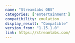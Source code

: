 ```yaml
---
name: "Streamlabs OBS"
categories: ['entertainment']
compatibility: emulation
display_result: "Compatible"
version_from: "1.15.1.0"
link: https://streamlabs.com/
---
```


